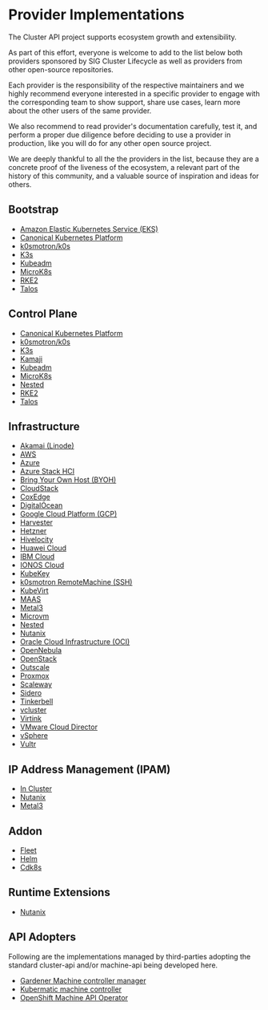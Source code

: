 # Provider Implementations

The Cluster API project supports ecosystem growth and extensibility.

As part of this effort, everyone is welcome to add to the list below both providers sponsored
by SIG Cluster Lifecycle as well as providers from other open-source repositories.

Each provider is the responsibility of the respective maintainers and we highly recommend
everyone interested in a specific provider to engage with the corresponding team to show support, share use cases,
learn more about the other users of the same provider. 

We also recommend to read provider's documentation carefully, test it, and perform a proper
due diligence before deciding to use a provider in production, like you will do for any other open source project.

We are deeply thankful to all the the providers in the list, because they are a concrete proof
of the liveness of the ecosystem, a relevant part of the history of this community, and a valuable
source of inspiration and ideas for others.

## Bootstrap
- [Amazon Elastic Kubernetes Service (EKS)](https://github.com/kubernetes-sigs/cluster-api-provider-aws/tree/main/bootstrap/eks)
- [Canonical Kubernetes Platform](https://github.com/canonical/cluster-api-k8s)
- [k0smotron/k0s](https://github.com/k0sproject/k0smotron)
- [K3s](https://github.com/cluster-api-provider-k3s/cluster-api-k3s)
- [Kubeadm](https://github.com/kubernetes-sigs/cluster-api/tree/main/bootstrap/kubeadm)
- [MicroK8s](https://github.com/canonical/cluster-api-bootstrap-provider-microk8s)
- [RKE2](https://github.com/rancher/cluster-api-provider-rke2)
- [Talos](https://github.com/siderolabs/cluster-api-bootstrap-provider-talos)

## Control Plane
- [Canonical Kubernetes Platform](https://github.com/canonical/cluster-api-k8s)
- [k0smotron/k0s](https://github.com/k0sproject/k0smotron)
- [K3s](https://github.com/cluster-api-provider-k3s/cluster-api-k3s)
- [Kamaji](https://github.com/clastix/cluster-api-control-plane-provider-kamaji)
- [Kubeadm](https://github.com/kubernetes-sigs/cluster-api/tree/main/controlplane/kubeadm)
- [MicroK8s](https://github.com/canonical/cluster-api-control-plane-provider-microk8s)
- [Nested](https://github.com/kubernetes-sigs/cluster-api-provider-nested)
- [RKE2](https://github.com/rancher/cluster-api-provider-rke2)
- [Talos](https://github.com/siderolabs/cluster-api-control-plane-provider-talos)

## Infrastructure
- [Akamai (Linode)](https://linode.github.io/cluster-api-provider-linode/)
- [AWS](https://cluster-api-aws.sigs.k8s.io/)
- [Azure](https://github.com/kubernetes-sigs/cluster-api-provider-azure)
- [Azure Stack HCI](https://github.com/microsoft/cluster-api-provider-azurestackhci)
- [Bring Your Own Host (BYOH)](https://github.com/vmware-tanzu/cluster-api-provider-bringyourownhost)
- [CloudStack](https://github.com/kubernetes-sigs/cluster-api-provider-cloudstack)
- [CoxEdge](https://github.com/coxedge/cluster-api-provider-coxedge)
- [DigitalOcean](https://github.com/kubernetes-sigs/cluster-api-provider-digitalocean)
- [Google Cloud Platform (GCP)](https://cluster-api-gcp.sigs.k8s.io/)
- [Harvester](https://github.com/rancher-sandbox/cluster-api-provider-harvester)
- [Hetzner](https://github.com/syself/cluster-api-provider-hetzner)
- [Hivelocity](https://github.com/hivelocity/cluster-api-provider-hivelocity)
- [Huawei Cloud](https://github.com/HuaweiCloudDeveloper/cluster-api-provider-huawei)
- [IBM Cloud](https://github.com/kubernetes-sigs/cluster-api-provider-ibmcloud)
- [IONOS Cloud](https://github.com/ionos-cloud/cluster-api-provider-ionoscloud)
- [KubeKey](https://github.com/kubesphere/kubekey)
- [k0smotron RemoteMachine (SSH)](https://github.com/k0sproject/k0smotron)
- [KubeVirt](https://github.com/kubernetes-sigs/cluster-api-provider-kubevirt)
- [MAAS](https://github.com/spectrocloud/cluster-api-provider-maas)
- [Metal3](https://github.com/metal3-io/cluster-api-provider-metal3)
- [Microvm](https://github.com/liquidmetal-dev/cluster-api-provider-microvm)
- [Nested](https://github.com/kubernetes-sigs/cluster-api-provider-nested)
- [Nutanix](https://github.com/nutanix-cloud-native/cluster-api-provider-nutanix)
- [Oracle Cloud Infrastructure (OCI)](https://github.com/oracle/cluster-api-provider-oci)
- [OpenNebula](https://github.com/OpenNebula/cluster-api-provider-opennebula)
- [OpenStack](https://github.com/kubernetes-sigs/cluster-api-provider-openstack)
- [Outscale](https://github.com/outscale/cluster-api-provider-outscale)
- [Proxmox](https://github.com/ionos-cloud/cluster-api-provider-proxmox)
- [Scaleway](https://github.com/scaleway/cluster-api-provider-scaleway)
- [Sidero](https://github.com/siderolabs/sidero)
- [Tinkerbell](https://github.com/tinkerbell/cluster-api-provider-tinkerbell)
- [vcluster](https://github.com/loft-sh/cluster-api-provider-vcluster)
- [Virtink](https://github.com/smartxworks/cluster-api-provider-virtink)
- [VMware Cloud Director](https://github.com/vmware/cluster-api-provider-cloud-director)
- [vSphere](https://github.com/kubernetes-sigs/cluster-api-provider-vsphere)
- [Vultr](https://github.com/vultr/cluster-api-provider-vultr)

## IP Address Management (IPAM)
- [In Cluster](https://github.com/kubernetes-sigs/cluster-api-ipam-provider-in-cluster)
- [Nutanix](https://github.com/nutanix-cloud-native/cluster-api-ipam-provider-nutanix)
- [Metal3](https://github.com/metal3-io/ip-address-manager)

## Addon
- [Fleet](https://github.com/rancher/cluster-api-addon-provider-fleet/)
- [Helm](https://github.com/kubernetes-sigs/cluster-api-addon-provider-helm/)
- [Cdk8s](https://github.com/eitco/cluster-api-addon-provider-cdk8s/)

## Runtime Extensions
- [Nutanix](https://github.com/nutanix-cloud-native/cluster-api-runtime-extensions-nutanix/)

## API Adopters

Following are the implementations managed by third-parties adopting the standard cluster-api and/or machine-api being developed here.

* [Gardener Machine controller manager](https://github.com/gardener/machine-controller-manager/tree/cluster-api)
* [Kubermatic machine controller](https://github.com/kubermatic/machine-controller)
* [OpenShift Machine API Operator](https://github.com/openshift/machine-api-operator)
